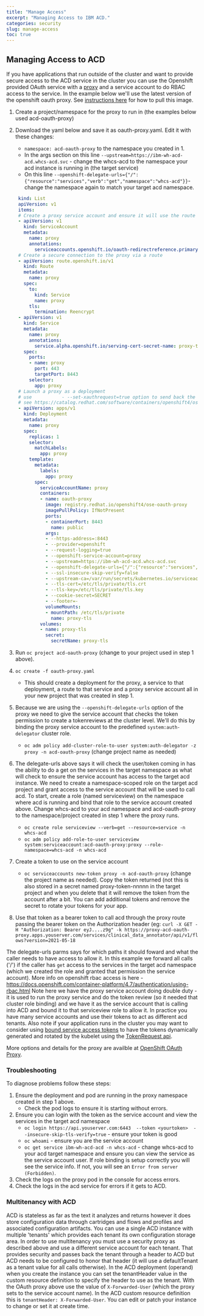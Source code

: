 ```yaml
---
title: "Manage Access"
excerpt: "Managing Access to IBM ACD."
categories: security
slug: manage-access
toc: true
---
```



## Managing Access to ACD

If you have applications that run outside of the cluster and want to provide secure access to the ACD service in the cluster you can use the Openshift provided OAuth service with a [proxy](https://github.com/openshift/oauth-proxy) and a service account to do RBAC access to the service.
In the example below we'll use the latest version of the openshift oauth proxy.  See [instructions here](https://catalog.redhat.com/software/containers/openshift4/ose-oauth-proxy/5cdb2133bed8bd5717d5ae64?container-tabs=gti) for how to pull this image.

1. Create a project/namespace for the proxy to run in (the examples below used acd-oauth-proxy)
1. Download the yaml below and save it as oauth-proxy.yaml.  Edit it with these changes:
   * `namespace: acd-oauth-proxy` to the namespace you created in 1.
   * In the args section on this line `--upstream=https://ibm-wh-acd-acd.whcs-acd.svc`  - change the whcs-acd to the namespace your acd instance is running in (the target service)
   * On this line `--openshift-delegate-urls={"/":{"resource":"services","verb":"get","namespace":"whcs-acd"}}`- change the namespace again to match your target acd namespace.

   ```yaml oauth-proxy.yaml
    kind: List
    apiVersion: v1
    items:
    # Create a proxy service account and ensure it will use the route "proxy"
    - apiVersion: v1
      kind: ServiceAccount
      metadata:
        name: proxy
        annotations:
          serviceaccounts.openshift.io/oauth-redirectreference.primary: '{"kind":"OAuthRedirectReference","apiVersion":"v1","reference":{"kind":"Route","name":"proxy"}}'
    # Create a secure connection to the proxy via a route
    - apiVersion: route.openshift.io/v1
      kind: Route
      metadata:
        name: proxy
      spec:
        to:
          kind: Service
          name: proxy
        tls:
          termination: Reencrypt
    - apiVersion: v1
      kind: Service
      metadata:
        name: proxy
        annotations:
          service.alpha.openshift.io/serving-cert-secret-name: proxy-tls
      spec:
        ports:
        - name: proxy
          port: 443
          targetPort: 8443
        selector:
          app: proxy
    # Launch a proxy as a deployment
    # use           - --set-xauthrequest=true option to send back the user info in the response to nginx or client
    # see https://catalog.redhat.com/software/containers/openshift4/ose-oauth-proxy/5cdb2133bed8bd5717d5ae64?container-tabs=gti
    - apiVersion: apps/v1
      kind: Deployment
      metadata:
        name: proxy
      spec:
        replicas: 1
        selector:
          matchLabels:
            app: proxy
        template:
          metadata:
            labels:
              app: proxy
          spec:
            serviceAccountName: proxy
            containers:
            - name: oauth-proxy
              image: registry.redhat.io/openshift4/ose-oauth-proxy
              imagePullPolicy: IfNotPresent
              ports:
              - containerPort: 8443
                name: public
              args:
              - --https-address=:8443
              - --provider=openshift
              - --request-logging=true
              - --openshift-service-account=proxy
              - --upstream=https://ibm-wh-acd-acd.whcs-acd.svc
              - --openshift-delegate-urls={"/":{"resource":"services","verb":"get","namespace":"whcs-acd"}}
              - --ssl-insecure-skip-verify=false
              - --upstream-ca=/var/run/secrets/kubernetes.io/serviceaccount/service-ca.crt
              - --tls-cert=/etc/tls/private/tls.crt
              - --tls-key=/etc/tls/private/tls.key
              - --cookie-secret=SECRET
              - --footer=-
              volumeMounts:
              - mountPath: /etc/tls/private
                name: proxy-tls
            volumes:
            - name: proxy-tls
              secret:
                secretName: proxy-tls
   ```

1. Run `oc project acd-oauth-proxy` (change to your project used in  step 1 above).
1. `oc create -f oauth-proxy.yaml`
   * This should create a deployment for the proxy, a service to that deployment, a route to that service and a proxy service account all in your new project that was created in step 1.
1. Because we are using the `--openshift-delegate-urls` option of the proxy we need to give the service account that checks the token permission to create a tokenreviews at the cluster level.  We'll do this by binding the proxy service account to the predefined `system:auth-delegator` cluster role.
   * `oc adm policy add-cluster-role-to-user system:auth-delegator -z proxy -n acd-oauth-proxy` (change project name as needed)
1. The delegate-urls above says it will check the user/token coming in has the ability to do a get on the services in the target namespace as what will check to ensure the service account has access to the target acd instance.   We need to create a namespace-scoped role on the target acd project and grant access to the service account that will be used to call acd.  To start, create a role (named serviceview) on the namespace where acd is running and bind that role to the service account created above. Change whcs-acd to your acd namespace and acd-oauth-proxy to the namespace/project created in step 1 where the proxy runs.
    * `oc create role serviceview --verb=get --resource=service -n whcs-acd`
    * `oc adm policy add-role-to-user serviceview system:serviceaccount:acd-oauth-proxy:proxy --role-namespace=whcs-acd -n whcs-acd`
1. Create a token to use on the service account
   * `oc serviceaccounts new-token proxy -n acd-oauth-proxy`  (change the project name as needed).  Copy the token returned (not this is also stored in a secret named proxy-token-nnnnn in the target project and when you delete that it will remove the token from the account after a bit. You can add additional tokens and remove the secret to rotate your tokens for your app.
1. Use that token as a bearer token to call acd through the proxy route passing the bearer token on the Authorization header (eg:
`curl -X GET -H "Authorization: Bearer eyJ....z9g" -k https://proxy-acd-oauth-proxy.apps.youserver.com/services/clinical_data_annotator/api/v1/flows?version=2021-05-18`

The delegate-urls parms says for which paths it should foward and what the caller needs to have access to allow it.  In this example we forward all calls ('/') if the caller has `get` access to the services in the target acd namespace  (which we created the role and granted that permission the service account).  More info on openshift rbac access is here - https://docs.openshift.com/container-platform/4.7/authentication/using-rbac.html
Note here we have the proxy service account doing double duty - it is used to run the proxy service and do the token review (so it needed that cluster role binding) and we have it as the service account that is calling into ACD and bound it to that serviceview role to allow it.  In practice you have many service accounts and use their tokens to act as different acd tenants.
Also note if your application runs in the cluster you may want to consider using [bound service access tokens](https://docs.openshift.com/container-platform/4.7/authentication/bound-service-account-tokens.html) to have the tokens dynamically generated and rotated by the kubelet using the [TokenRequest api](https://jpweber.io/blog/a-look-at-tokenrequest-api/).

More options and details for the proxy are availble at [OpenShift OAuth Proxy](https://github.com/openshift/oauth-proxy#openshift-oauth-proxy).

### Troubleshooting

To diagnose problems follow these steps:

1. Ensure the deployment and pod are running in the proxy namespace created in step 1 above.
   * Check the pod logs to ensure it is starting without errors.
1. Ensure you can login with the token as the service account and view the services in the target acd namespace
   * `oc login https://api.youserver.com:6443  --token <yourtoken>  --insecure-skip-tls-verify=true` - ensure your token is good
   * `oc whoami` - ensure you are the service account
   * `oc get service ibm-wh-acd-acd -n whcs-acd`  - change whcs-acd to your acd target namespace and ensure you can view the service as the service account user.  If role binding is setup correctly you will see the service info.  If not, you will see an `Error from server (Forbidden)`.
1. Check the logs on the proxy pod in the console for access errors.
1. Check the logs in the acd service for errors if it gets to ACD.

### Multitenancy with ACD

ACD is stateless as far as the text it analyzes and returns however it does store configuration data through cartridges and flows and profiles and associated configuration artifacts.  You can use a single ACD instance with multiple 'tenants' which provides each tenant its own configuration storage area.  In order to use multitenancy you must use a security proxy as described above and use a different service account for each tenant. That provides security and passes back the tenant through a header to ACD but ACD needs to be configured to honor that header (it will use a defaultTenant as a tenant value for all calls otherwise).  In the ACD deployment (operand) when you create the instance you can set the tenantHeader value in the custom resource definition to specify the header to use as the tenant.  With the OAuth proxy above use the value of `X-Forwarded-User` (which the proxy sets to the service account name).  In the ACD custom resource definition this is `tenantHeader: X-Forwarded-User`.  You can edit or patch your instance to change or set it at create time.
